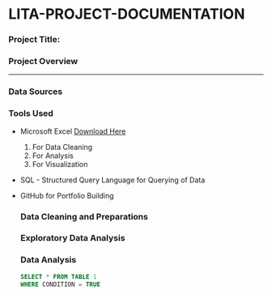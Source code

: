 # LITA-PROJECT-DOCUMENTATION

### Project Title: 

### Project Overview
---
### Data Sources

### Tools Used
- Microsoft Excel [Download Here](https://www.microsoft.com)
  
   1. For Data Cleaning
   2. For Analysis
   3. For Visualization
      
- SQL - Structured Query Language for Querying of Data 
- GitHub for Portfolio Building

  ### Data Cleaning and Preparations

  ### Exploratory Data Analysis

  ### Data Analysis

  ``` SQL
  SELECT * FROM TABLE 1
  WHERE CONDITION = TRUE
  ```
  

